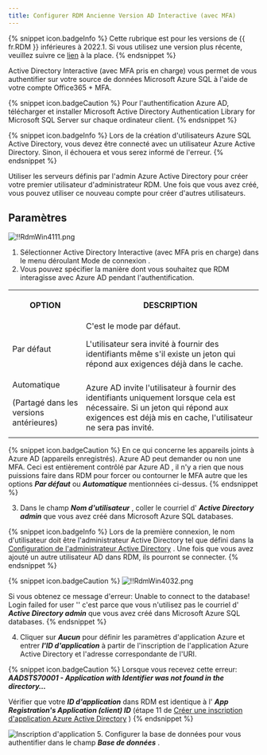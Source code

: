 ```yaml
---
title: Configurer RDM Ancienne Version AD Interactive (avec MFA)
---
```

{% snippet icon.badgeInfo %} 
Cette rubrique est pour les versions de {{ fr.RDM }} inférieures à 2022.1. Si vous utilisez une version plus récente, veuillez suivre ce [lien](/fr/rdm/windows/data-sources/data-sources-types/advanced-data-sources/microsoft-azure-sql/enable-azure-active-directory-authentication/configure-rdm-ad-interactive-mfa/) à la place. 
{% endsnippet %}
 
Active Directory Interactive (avec MFA pris en charge) vous permet de vous authentifier sur votre source de données Microsoft Azure SQL à l'aide de votre compte Office365 + MFA. 

{% snippet icon.badgeCaution %} 
Pour l'authentification Azure AD, télécharger et installer Microsoft Active Directory Authentication Library for Microsoft SQL Server sur chaque ordinateur client. 
{% endsnippet %}
 
{% snippet icon.badgeInfo %} 
Lors de la création d'utilisateurs Azure SQL Active Directory, vous devez être connecté avec un utilisateur Azure Active Directory. Sinon, il échouera et vous serez informé de l'erreur. 
{% endsnippet %}
 
Utiliser les serveurs définis par l'admin Azure Active Directory pour créer votre premier utilisateur d'administrateur RDM. Une fois que vous avez créé, vous pouvez utiliser ce nouveau compte pour créer d'autres utilisateurs. 

## Paramètres 

![!!RdmWin4111.png](https://webdevolutions.azureedge.net/docs/fr/rdm/windows/RdmWin4111.png) 

1. Sélectionner Active Directory Interactive (avec MFA pris en charge) dans le menu déroulant Mode de connexion . 
1. Vous pouvez spécifier la manière dont vous souhaitez que RDM interagisse avec Azure AD pendant l'authentification. 

<table>
	<tr>
		<th>

OPTION 
		</th>
		<th>
DESCRIPTION 
		</th>
	</tr>
	<tr>
		<td>
Par défaut 
		</td>
		<td>
C'est le mode par défaut.  

L'utilisateur sera invité à fournir des identifiants même s'il existe un jeton qui répond aux exigences déjà dans le cache. 
		</td>
	</tr>
	<tr>
		<td>
Automatique  

(Partagé dans les versions antérieures) 
		</td>
		<td>
Azure AD invite l'utilisateur à fournir des identifiants uniquement lorsque cela est nécessaire. Si un jeton qui répond aux exigences est déjà mis en cache, l'utilisateur ne sera pas invité. 
		</td>
	</tr>
</table>

{% snippet icon.badgeCaution %} 
En ce qui concerne les appareils joints à Azure AD (appareils enregistrés). Azure AD peut demander ou non une MFA. Ceci est entièrement contrôlé par Azure AD , il n'y a rien que nous puissions faire dans RDM pour forcer ou contourner le MFA autre que les options ***Par défaut*** ou ***Automatique*** mentionnées ci-dessus. 
{% endsnippet %}
 

3. Dans le champ ***Nom d'utilisateur*** , coller le courriel d' ***Active Directory admin*** que vous avez créé dans Microsoft Azure SQL databases.  

{% snippet icon.badgeInfo %} 
Lors de la première connexion, le nom d'utilisateur doit être l'administrateur Active Directory tel que défini dans la [Configuration de l'administrateur Active Directory](/fr/rdm/windows/data-sources/data-sources-types/advanced-data-sources/microsoft-azure-sql/enable-azure-active-directory-authentication/configure-admin/) . Une fois que vous avez ajouté un autre utilisateur AD dans RDM, ils pourront se connecter. 
{% endsnippet %}
 
{% snippet icon.badgeCaution %} 
![!!RdmWin4032.png](https://webdevolutions.azureedge.net/docs/fr/rdm/windows/RdmWin4032.png) 

Si vous obtenez ce message d'erreur: Unable to connect to the database! Login failed for user '<token-identified principal>' c'est parce que vous n'utilisez pas le courriel d' ***Active Directory admin*** que vous avez créé dans Microsoft Azure SQL databases. 
{% endsnippet %}
 

4. Cliquer sur ***Aucun*** pour définir les paramètres d'application Azure et entrer ***l'ID d'application*** à partir de l'inscription de l'application Azure Active Directory et l'adresse correspondante de l'URI. 

{% snippet icon.badgeCaution %} 
Lorsque vous recevez cette erreur: ***AADSTS70001 - Application with Identifier was not found in the directory…***  

Vérifier que votre ***ID d'application*** dans RDM est identique à l' ***App Registration's Application (client) ID*** (étape 11 de [Créer une inscription d'application Azure Active Directory](/fr/rdm/windows/data-sources/data-sources-types/advanced-data-sources/microsoft-azure-sql/enable-azure-active-directory-authentication/create-app-registration/) ) 
{% endsnippet %}
 
![Inscription d'application](https://webdevolutions.azureedge.net/docs/fr/rdm/windows/clip5010.png) 
5. Configurer la base de données pour vous authentifier dans le champ ***Base de données*** . 

